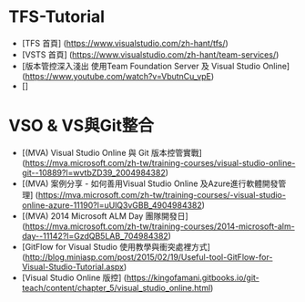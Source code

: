 # TFS-Tutorial
* [TFS 首頁] (https://www.visualstudio.com/zh-hant/tfs/)
* [VSTS 首頁] (https://www.visualstudio.com/zh-hant/team-services/)
* [版本管控深入淺出 使用Team Foundation Server 及 Visual Studio Online] (https://www.youtube.com/watch?v=VbutnCu_vpE)
* [] 

# VSO & VS與Git整合
* [(MVA) Visual Studio Online 與 Git 版本控管實戰] (https://mva.microsoft.com/zh-tw/training-courses/visual-studio-online-git--10889?l=wvtbZD39_2004984382)
* [(MVA) 案例分享 - 如何善用Visual Studio Online 及Azure進行軟體開發管理] (https://mva.microsoft.com/zh-tw/training-courses/-visual-studio-online-azure-11190?l=uUlQ3vGBB_4904984382)
* [(MVA) 2014 Microsoft ALM Day 團隊開發日] (https://mva.microsoft.com/zh-tw/training-courses/2014-microsoft-alm-day--11142?l=GzdQB5LAB_704984382)
* [GitFlow for Visual Studio 使用教學與衝突處裡方式] (http://blog.miniasp.com/post/2015/02/19/Useful-tool-GitFlow-for-Visual-Studio-Tutorial.aspx)
* [Visual Studio Online 版控] (https://kingofamani.gitbooks.io/git-teach/content/chapter_5/visual_studio_online.html)
